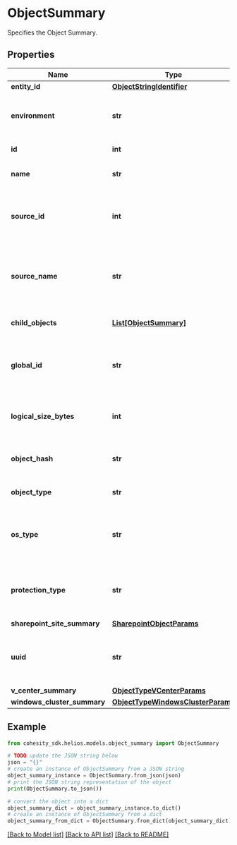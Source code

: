 # ObjectSummary

Specifies the Object Summary.

## Properties

Name | Type | Description | Notes
------------ | ------------- | ------------- | -------------
**entity_id** | [**ObjectStringIdentifier**](ObjectStringIdentifier.md) |  | [optional] 
**environment** | **str** | Specifies the environment of the object. | [optional] 
**id** | **int** | Specifies object id. | [optional] 
**name** | **str** | Specifies the name of the object. | [optional] 
**source_id** | **int** | Specifies registered source id to which object belongs. | [optional] 
**source_name** | **str** | Specifies registered source name to which object belongs. | [optional] 
**child_objects** | [**List[ObjectSummary]**](ObjectSummary.md) | Specifies child object details. | [optional] 
**global_id** | **str** | Specifies the global id which is a unique identifier of the object. | [optional] 
**logical_size_bytes** | **int** | Specifies the logical size of object in bytes. | [optional] 
**object_hash** | **str** | Specifies the hash identifier of the object. | [optional] 
**object_type** | **str** | Specifies the type of the object. | [optional] 
**os_type** | **str** | Specifies the operating system type of the object. | [optional] 
**protection_type** | **str** | Specifies the protection type of the object if any. | [optional] 
**sharepoint_site_summary** | [**SharepointObjectParams**](SharepointObjectParams.md) |  | [optional] 
**uuid** | **str** | Specifies the uuid which is a unique identifier of the object. | [optional] 
**v_center_summary** | [**ObjectTypeVCenterParams**](ObjectTypeVCenterParams.md) |  | [optional] 
**windows_cluster_summary** | [**ObjectTypeWindowsClusterParams**](ObjectTypeWindowsClusterParams.md) |  | [optional] 

## Example

```python
from cohesity_sdk.helios.models.object_summary import ObjectSummary

# TODO update the JSON string below
json = "{}"
# create an instance of ObjectSummary from a JSON string
object_summary_instance = ObjectSummary.from_json(json)
# print the JSON string representation of the object
print(ObjectSummary.to_json())

# convert the object into a dict
object_summary_dict = object_summary_instance.to_dict()
# create an instance of ObjectSummary from a dict
object_summary_from_dict = ObjectSummary.from_dict(object_summary_dict)
```
[[Back to Model list]](../README.md#documentation-for-models) [[Back to API list]](../README.md#documentation-for-api-endpoints) [[Back to README]](../README.md)


